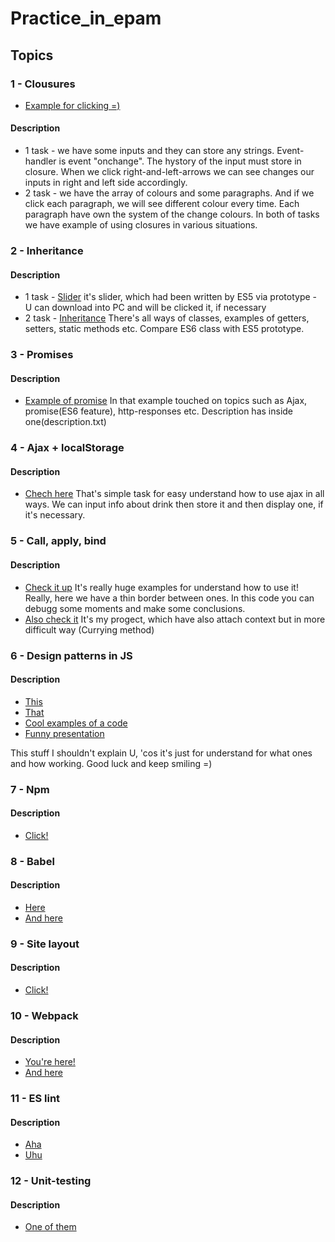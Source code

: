 # Practice_in_epam

## Topics

### 1 - Clousures
- [Example for clicking =)](https://jsbin.com/qawagapaxi/edit?html,css,js,output)
#### Description
- 1 task - we have some inputs and they can store any strings. Event-handler is event "onchange". The hystory of the input must store in closure. When we click right-and-left-arrows we can see changes our inputs in right and left side accordingly.
- 2 task - we have the array of colours and some paragraphs. And if we click each paragraph, we will see different colour every time. Each paragraph have own the system of the change colours. In both of tasks we have example of using closures in various situations.

### 2 - Inheritance

#### Description
- 1 task - [Slider](https://github.com/ValeryFilipev/SliderJS)
it's slider, which had been written by ES5 via prototype - U can download into PC and will be clicked it, if necessary
- 2 task - [Inheritance](https://github.com/ValeryFilipev/Practice_in_epam/tree/master/inheritance)
There's all ways of classes, examples of getters, setters, static methods etc. Compare ES6 class with ES5 prototype.

### 3 - Promises

#### Description
- [Example of promise](https://github.com/ValeryFilipev/Practice_in_epam/tree/master/promises)
In that example touched on topics such as Ajax, promise(ES6 feature), http-responses etc. Description has inside one(description.txt)

### 4 - Ajax + localStorage

#### Description
- [Chech here](https://github.com/ValeryFilipev/Practice_in_epam/tree/master/ajax)
That's simple task for easy understand how to use ajax in all ways. We can input info about drink then store it and then display one, if it's necessary.

### 5 - Call, apply, bind

#### Description
- [Check it up](https://github.com/ValeryFilipev/Practice_in_epam/tree/master/call_apply_bind)
It's really huge examples for understand how to use it! Really, here we have a thin border between ones. In this code you can debugg some moments and make some conclusions.
- [Also check it](https://github.com/ValeryFilipev/Personal-Kanban-ES6-MVC-Observer)
It's my progect, which have also attach context but in more difficult way (Currying method)

### 6 - Design patterns in JS

#### Description
- [This](https://www.joezimjs.com/javascript/javascript-design-patterns-chain-of-responsibility/)
- [That](http://www.dofactory.com/javascript/singleton-design-pattern)
- [Cool examples of a code](https://github.com/Badacadabra/JavaScript-Design-Patterns)
- [Funny presentation](https://www.slideshare.net/creativepartners/java-script-design-patterns-with-es6-es7-babel)

This stuff I shouldn't explain U, 'cos it's just for understand for what ones and how working. Good luck and keep smiling =)

### 7 - Npm

#### Description
- [Click!](https://docs.npmjs.com/cli/install)

### 8 - Babel

#### Description
- [Here](https://babeljs.io/)
- [And here](https://www.youtube.com/watch?v=1ygZZJWvmYQ)

### 9 - Site layout

#### Description
- [Click!](https://htmlacademy.ru/)

### 10 - Webpack

#### Description
- [You're here!](https://webpack.js.org/)
- [And here](https://www.youtube.com/watch?v=MRlBKfGktwI)

### 11 - ES lint

#### Description
- [Aha](https://habr.com/post/322550/)
- [Uhu](https://www.youtube.com/watch?v=qhuFviJn-es)

### 12 - Unit-testing

#### Description
- [One of them](http://www.chaijs.com/)
